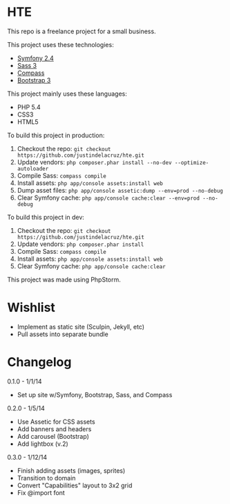 HTE
==========
This repo is a freelance project for a small business.

This project uses these technologies:
*   [Symfony 2.4](http://symfony.com/)
*   [Sass 3](http://sass-lang.com/)
*   [Compass](http://compass-style.org/)
*   [Bootstrap 3](http://getbootstrap.com/)

This project mainly uses these languages:
*   PHP 5.4
*   CSS3
*   HTML5

To build this project in production:

1. Checkout the repo: `git checkout https://github.com/justindelacruz/hte.git`  
2. Update vendors: `php composer.phar install --no-dev --optimize-autoloader`  
3. Compile Sass: `compass compile`  
4. Install assets: `php app/console assets:install web`  
5. Dump asset files: `php app/console assetic:dump --env=prod --no-debug`
6. Clear Symfony cache: `php app/console cache:clear --env=prod --no-debug`  

To build this project in dev:

1. Checkout the repo: `git checkout https://github.com/justindelacruz/hte.git`  
2. Update vendors: `php composer.phar install`  
3. Compile Sass: `compass compile`  
4. Install assets: `php app/console assets:install web`  
5. Clear Symfony cache: `php app/console cache:clear`  

This project was made using PhpStorm.

Wishlist
==========
- Implement as static site (Sculpin, Jekyll, etc)
- Pull assets into separate bundle

Changelog
==========
0.1.0 - 1/1/14
- Set up site w/Symfony, Bootstrap, Sass, and Compass

0.2.0 - 1/5/14
- Use Assetic for CSS assets
- Add banners and headers
- Add carousel (Bootstrap)
- Add lightbox (v.2)

0.3.0 - 1/12/14
- Finish adding assets (images, sprites)
- Transition to domain
- Convert "Capabilities" layout to 3x2 grid
- Fix @import font
